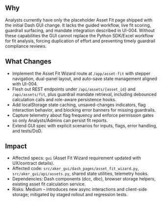 ## Why
Analysts currently have only the placeholder Asset Fit page shipped with the initial Dash GUI change. It lacks the guided workflow, live fit scoring, guardrail surfacing, and mandate integration described in UI-004. Without these capabilities the GUI cannot replace the Python SDK/Excel workflow for fit analysis, forcing duplication of effort and preventing timely guardrail compliance reviews.

## What Changes
- Implement the Asset Fit Wizard route at `/app/asset-fit` with stepper navigation, dual-panel layout, and auto-save state management aligned with UI-004.
- Flesh out REST endpoints under `/api/assets/{asset_id}` and `/api/assets/fit`, plus guardrail mandate retrieval, including debounced calculation calls and role-aware persistence hooks.
- Add localStorage state caching, unsaved-changes indicators, flag interaction behavior, and blocking error banners for missing guardrails.
- Capture telemetry about flag frequency and enforce permission gates so only Analysts/Admins can persist fit reports.
- Extend GUI spec with explicit scenarios for inputs, flags, error handling, and tests/DoD.

## Impact
- Affected specs: `gui` (Asset Fit Wizard requirement updated with UX/contract details).
- Affected code: `src/aker_gui/dash_pages/asset_fit_wizard.py`, `src/aker_gui/api/assets.py`, shared state utilities, telemetry hooks.
- Dependencies: Dash components (dcc, dbc), browser storage helpers, existing asset fit calculation service.
- Risks: Medium – introduces new async interactions and client-side storage; mitigated by staged rollout and regression tests.
